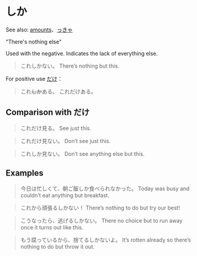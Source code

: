 # しか

See also: [amounts](amounts)、[っきゃ](っきゃ)

"There's nothing else"

Used with the negative. Indicates the lack of everything else.

> これしかない。
> There’s nothing but this.

For positive use [だけ](だけ)：

> これ~~しか~~ある。
> これだけある。

## Comparison with だけ

> これだけ見る。
> See just this.

> これだけ見ない。
> Don’t see just this.

> これしか見ない。
> Don’t see anything else but this.

## Examples

> 今日は忙しくて、朝ご飯しか食べられなかった。
> Today was busy and couldn’t eat anything but breakfast.


> これから頑張るしかない！
> There’s nothing to do but try our best!

> こうなったら、逃げるしかない。
> There no choice but to run away once it turns out like this.

> もう腐っているから、捨てるしかないよ。
> It’s rotten already so there’s nothing to do but throw it out.